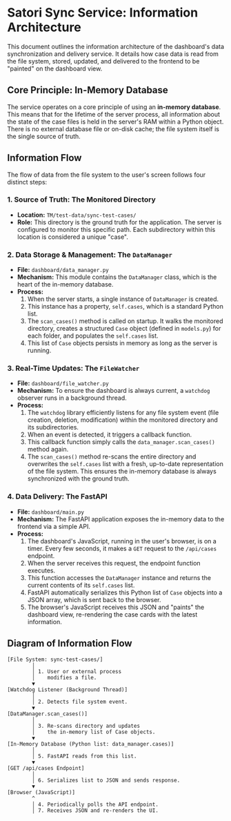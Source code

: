 # Satori Sync Service: Information Architecture

This document outlines the information architecture of the dashboard's data synchronization and delivery service. It details how case data is read from the file system, stored, updated, and delivered to the frontend to be "painted" on the dashboard view.

## Core Principle: In-Memory Database

The service operates on a core principle of using an **in-memory database**. This means that for the lifetime of the server process, all information about the state of the case files is held in the server's RAM within a Python object. There is no external database file or on-disk cache; the file system itself is the single source of truth.

## Information Flow

The flow of data from the file system to the user's screen follows four distinct steps:

### 1. Source of Truth: The Monitored Directory

-   **Location:** `TM/test-data/sync-test-cases/`
-   **Role:** This directory is the ground truth for the application. The server is configured to monitor this specific path. Each subdirectory within this location is considered a unique "case".

### 2. Data Storage & Management: The `DataManager`

-   **File:** `dashboard/data_manager.py`
-   **Mechanism:** This module contains the `DataManager` class, which is the heart of the in-memory database.
-   **Process:**
    1.  When the server starts, a single instance of `DataManager` is created.
    2.  This instance has a property, `self.cases`, which is a standard Python list.
    3.  The `scan_cases()` method is called on startup. It walks the monitored directory, creates a structured `Case` object (defined in `models.py`) for each folder, and populates the `self.cases` list.
    4.  This list of `Case` objects persists in memory as long as the server is running.

### 3. Real-Time Updates: The `FileWatcher`

-   **File:** `dashboard/file_watcher.py`
-   **Mechanism:** To ensure the dashboard is always current, a `watchdog` observer runs in a background thread.
-   **Process:**
    1.  The `watchdog` library efficiently listens for any file system event (file creation, deletion, modification) within the monitored directory and its subdirectories.
    2.  When an event is detected, it triggers a callback function.
    3.  This callback function simply calls the `data_manager.scan_cases()` method again.
    4.  The `scan_cases()` method re-scans the entire directory and overwrites the `self.cases` list with a fresh, up-to-date representation of the file system. This ensures the in-memory database is always synchronized with the ground truth.

### 4. Data Delivery: The FastAPI

-   **File:** `dashboard/main.py`
-   **Mechanism:** The FastAPI application exposes the in-memory data to the frontend via a simple API.
-   **Process:**
    1.  The dashboard's JavaScript, running in the user's browser, is on a timer. Every few seconds, it makes a `GET` request to the `/api/cases` endpoint.
    2.  When the server receives this request, the endpoint function executes.
    3.  This function accesses the `DataManager` instance and returns the current contents of its `self.cases` list.
    4.  FastAPI automatically serializes this Python list of `Case` objects into a JSON array, which is sent back to the browser.
    5.  The browser's JavaScript receives this JSON and "paints" the dashboard view, re-rendering the case cards with the latest information.

## Diagram of Information Flow

```
[File System: sync-test-cases/]
        │
        │ 1. User or external process
        │    modifies a file.
        ▼
[Watchdog Listener (Background Thread)]
        │
        │ 2. Detects file system event.
        ▼
[DataManager.scan_cases()]
        │
        │ 3. Re-scans directory and updates
        │    the in-memory list of Case objects.
        ▼
[In-Memory Database (Python list: data_manager.cases)]
        │
        │ 5. FastAPI reads from this list.
        ▼
[GET /api/cases Endpoint]
        │
        │ 6. Serializes list to JSON and sends response.
        ▼
[Browser (JavaScript)]
        ^
        │ 4. Periodically polls the API endpoint.
        │ 7. Receives JSON and re-renders the UI.

```

